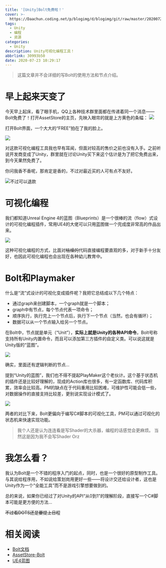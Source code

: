 ```yaml
---
title: '[Unity]Bolt免费啦！'
cover: >-
  https://Daachun.coding.net/p/blogimg/d/blogimg/git/raw/master/20200723103138.png
tags:
  - Unity
  - 编程
  - 资源
categories:
  - Unity
description: Unity可视化编程工具！
abbrlink: 30993b50
date: 2020-07-23 10:29:17
---
```


> 这篇文章并不会详细的写Bolt的使用方法和节点介绍。

# 早上起来天变了

今天早上起床，看了眼手机，QQ上各种技术群里面都在传递着同一个消息——Bolt免费了！打开AssetStore的主页，先映入眼帘的就是上方黄色的条幅：
![](https://Daachun.coding.net/p/blogimg/d/blogimg/git/raw/master/20200723104307.png)

打开Bolt界面，一个大大的“FREE”拍在了我的脸上。

![](https://Daachun.coding.net/p/blogimg/d/blogimg/git/raw/master/20200723104356.png)

对这款可视化编程工具我也早有耳闻，但面对较高的售价之前也没有入手。之前听说开发商变成了Unity，群里就在讨论Unity买下来这个估计是为了把它免费出来，到今天果然免费了。

你问我香不香呢，那肯定是香的，不过对最近买的人可有点不友好。

![不过可以退款](https://Daachun.coding.net/p/blogimg/d/blogimg/git/raw/master/20200723104548.png)

# 可视化编程

我们都知道Unreal Engine 4的蓝图（Blueprints）是一个很棒的流（flow）式设计的可视化编程插件，常用UE4的大佬可以只用蓝图做一个完成度非常高的作品出来。

![](https://Daachun.coding.net/p/blogimg/d/blogimg/git/raw/master/20200723105203.png)

这种可视化编程的方式，比面对<del>枯燥的</del>代码直接编程要直观的多，对于新手十分友好，也因此可视化编程也会出现在各种幼儿教育中。

# Bolt和Playmaker

什么是“流”式设计的可视化变成插件呢？我把它总结成以下几个特点：
- 通过graph来创建脚本，一个graph就是一个脚本；
- graph中有节点，每个节点代表一项命令；
- 顺序执行，执行完上一个节点后，执行下一个节点（当然，也会有循环）；
- 数据可以从一个节点输入给另一个节点。


在Bolt中，节点就是单元（“Unit”），**实际上就是Unity的各种API命令**，Bolt号称支持所有Unity内置命令，而且可以添加第三方插件的自定义类。可以说这就是Unity版的“蓝图”。

![](https://Daachun.coding.net/p/blogimg/d/blogimg/git/raw/master/20200723105925.png)

确实，里面还有逻辑判断的节点...

提到“Unity的蓝图”，我们也不得不提起PlayMaker这个老伙计。这个基于状态机的插件还是比较好理解的，现成的Action库也很多，有一定函数库、代码库积累，效率会比较高。PM的缺点在于代码重用比较困难，可维护性可能会低一些，对数据操作的直接支持比较差，更别说实现设计模式了。

![](https://Daachun.coding.net/p/blogimg/d/blogimg/git/raw/master/20200723111933.png)

两者的对比下来，Bolt更偏向于编写C#脚本的可视化工具，PM可以通过可视化的状态机来快速实现功能。

> 我个人还是认为连连看是写Shader的大杀器，编程的话感觉会更麻烦。
> 当然这是因为我不会写Shader Orz

# 我怎么看？

我认为Bolt是一个不错的程序入门的起点，同时，也是一个很好的原型制作工具。与其说给程序用，不如说给策划岗用更好一些——将设计交还给设计者，这也是Unity作为一个“全能工具”而不是游戏引擎想要做到的。

总的来说，如果你已经过了对Unity的API“从0到1”的理解阶段，直接写一个C#脚本可能是更方便的方法...

<del>不过看DOTS还是要提上日程</del>

# 相关阅读

- [Bolt文档](https://docs.unity3d.com/bolt/1.4/manual/index.html)
- [AssetStore-Bolt](https://assetstore.unity.com/packages/tools/visual-scripting/bolt-163802)
- [UE4蓝图](https://docs.unrealengine.com/zh-CN/Resources/Showcases/BlueprintExamples/index.html)